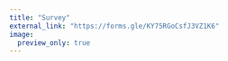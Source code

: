 ```yaml
---
title: "Survey"
external_link: "https://forms.gle/KY75RGoCsfJ3VZ1K6"
image:
  preview_only: true
---
```

